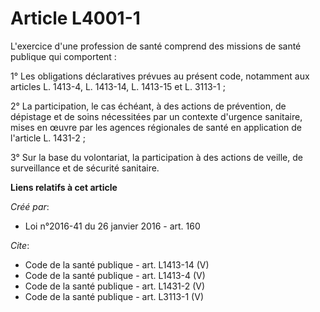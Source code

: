 # Article L4001-1

L'exercice d'une profession de santé comprend des missions de santé publique qui comportent : 

1° Les obligations déclaratives prévues au présent code, notamment aux articles L. 1413-4, L. 1413-14, L. 1413-15 et L.
3113-1 ; 

2° La participation, le cas échéant, à des actions de prévention, de dépistage et de soins nécessitées par un contexte
d'urgence sanitaire, mises en œuvre par les agences régionales de santé en application de l'article L. 1431-2 ; 

3° Sur la base du volontariat, la participation à des actions de veille, de surveillance et de sécurité sanitaire.

**Liens relatifs à cet article**

_Créé par_:

  - Loi n°2016-41 du 26 janvier 2016 - art. 160

_Cite_:

  - Code de la santé publique - art. L1413-14 (V)
  - Code de la santé publique - art. L1413-4 (V)
  - Code de la santé publique - art. L1431-2 (V)
  - Code de la santé publique - art. L3113-1 (V)
